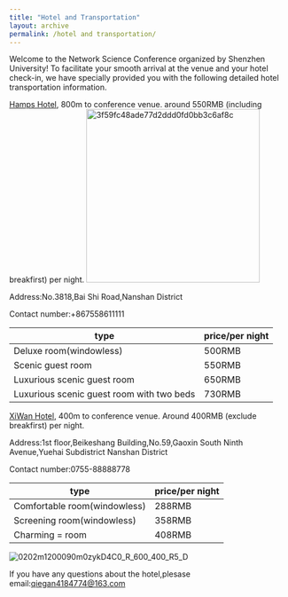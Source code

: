 ```yaml
---
title: "Hotel and Transportation"
layout: archive
permalink: /hotel and transportation/
---
```


Welcome to the Network Science Conference organized by Shenzhen University! To facilitate your smooth arrival at the venue and your hotel check-in, we have specially provided you with the following detailed hotel transportation information.

[Hamps Hotel](http://www.hamps.cn/), 800m to conference venue. around 550RMB (including breakfirst) per night.
<img width="313" alt="3f59fc48ade77d2ddd0fd0bb3c6af8c" src="https://github.com/user-attachments/assets/7e175844-9192-4307-8386-c5e392771422" />

Address:No.3818,Bai Shi Road,Nanshan District

Contact number:+867558611111


|                   type                   |   price/per night            |
| ------                                   | -----------                  |
| Deluxe room(windowless)                       | 500RMB    |
|Scenic guest room                              | 550RMB    |
|Luxurious scenic guest room                    | 650RMB    |
|Luxurious scenic guest room with two beds      | 730RMB    |

[XiWan Hotel](https://hk.trip.com/hotels/shenzhen-hotel-detail-81065413/shenzhen-seaone-hotel/), 400m to conference venue. Around 400RMB (exclude breakfirst) per night.

Address:1st floor,Beikeshang Building,No.59,Gaoxin South Ninth Avenue,Yuehai Subdistrict Nanshan District

Contact number:0755-88888778

|                   type                   |        price/per night       |
| ------                                   | -----------                  |
| Comfortable room(windowless)                  | 288RMB    |
| Screening   room(windowless)                  | 358RMB    |
| Charming    =  room                           | 408RMB    |

![0202m1200090m0zykD4C0_R_600_400_R5_D](https://github.com/user-attachments/assets/7f545ed7-396b-4cfb-8cde-fff1b8c5fe31)

If you have any questions about the hotel,plesase email:qiegan4184774@163.com
